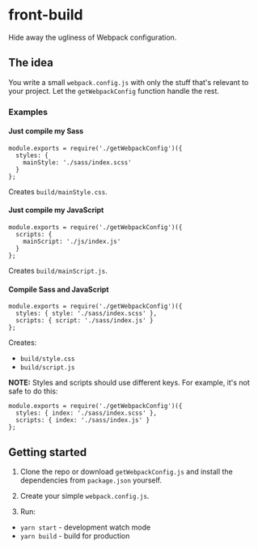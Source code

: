 # front-build
Hide away the ugliness of Webpack configuration.

## The idea
You write a small `webpack.config.js` with only the stuff that's relevant to your project. Let the `getWebpackConfig` function handle the rest.

### Examples

#### Just compile my Sass
```JS
module.exports = require('./getWebpackConfig')({
  styles: {
    mainStyle: './sass/index.scss'
  }
};
```
Creates `build/mainStyle.css`.

#### Just compile my JavaScript
```JS
module.exports = require('./getWebpackConfig')({
  scripts: {
    mainScript: './js/index.js'
  }
};
```
Creates `build/mainScript.js`.

#### Compile Sass and JavaScript
```JS
module.exports = require('./getWebpackConfig')({
  styles: { style: './sass/index.scss' },
  scripts: { script: './sass/index.js' }
};
```
Creates:
- `build/style.css`
- `build/script.js`

**NOTE:** Styles and scripts should use different keys. For example, it's not safe to do this:

```JS
module.exports = require('./getWebpackConfig')({
  styles: { index: './sass/index.scss' },
  scripts: { index: './sass/index.js' }
};
```

## Getting started

1. Clone the repo or download `getWebpackConfig.js` and install the dependencies from `package.json` yourself.

2. Create your simple `webpack.config.js`.

3. Run:
- `yarn start` - development watch mode
- `yarn build` - build for production
